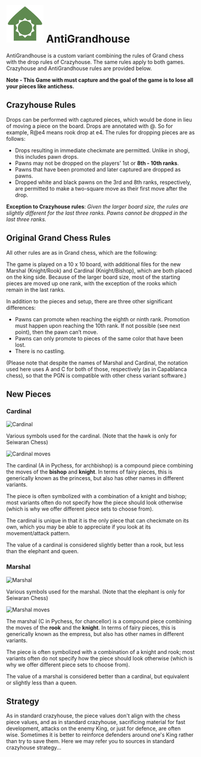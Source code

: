 # ![AntiGrandhouse](https://github.com/gbtami/pychess-variants/blob/master/static/icons/Grandhouse.svg) AntiGrandhouse

AntiGrandhouse is a custom variant combining the rules of Grand chess with the drop rules of Crazyhouse. The same rules apply to both games. Crazyhouse and AntiGrandhouse rules are provided below.

**Note - This Game with must capture and the goal of the game is to lose all your pieces like antichess.**

## Crazyhouse Rules

Drops can be performed with captured pieces, which would be done in lieu of moving a piece on the board. Drops are annotated with @. So for example, R@e4 means rook drop at e4. The rules for dropping pieces are as follows:

* Drops resulting in immediate checkmate are permitted. Unlike in shogi, this includes pawn drops.
* Pawns may not be dropped on the players' 1st or **8th - 10th ranks**.
* Pawns that have been promoted and later captured are dropped as pawns.
* Dropped white and black pawns on the 3rd and 8th ranks, respectively, are permitted to make a two-square move as their first move after the drop.

**Exception to Crazyhouse rules**: *Given the larger board size, the rules are slightly different for the last three ranks. Pawns cannot be dropped in the last three ranks.*

## Original Grand Chess Rules

All other rules are as in Grand chess, which are the following:

The game is played on a 10 x 10 board, with additional files for the new Marshal (Knight/Rook)  and Cardinal (Knight/Bishop), which are both placed on the king side. Because of the larger board size, most of the starting pieces are moved up one rank, with the exception of the rooks which remain in the last ranks.

In addition to the pieces and setup, there are three other significant differences:

* Pawns can promote when reaching the eighth or ninth rank. Promotion must happen upon reaching the 10th rank. If not possible (see next point), then the pawn can’t move.
* Pawns can only promote to pieces of the same color that have been lost.
* There is no castling.

(Please note that despite the names of Marshal and Cardinal, the notation used here uses A and C for both of those, respectively (as in Capablanca chess), so that the PGN is compatible with other chess variant software.)

## New Pieces

### Cardinal

![Cardinal](https://github.com/gbtami/pychess-variants/blob/master/static/images/CVariantsGuide/Princesses.png)

Various symbols used for the cardinal. (Note that the hawk is only for Seiwaran Chess)

![Cardinal moves](https://github.com/gbtami/pychess-variants/blob/master/static/images/CVariantsGuide/Archbishop.png)

The cardinal (A in Pychess, for archbishop) is a compound piece combining the moves of the **bishop** and **knight**. In terms of fairy pieces, this is generically known as the princess, but also has other names in different variants.

The piece is often symbolized with a combination of a knight and bishop; most variants often do not specify how the piece should look otherwise (which is why we offer different piece sets to choose from).

The cardinal is unique in that it is the only piece that can checkmate on its own, which you may be able to appreciate if you look at its movement/attack pattern.

The value of a cardinal is considered slightly better than a rook, but less than the elephant and queen.

### Marshal

![Marshal](https://github.com/gbtami/pychess-variants/blob/master/static/images/CVariantsGuide/Empresses.png)

Various symbols used for the marshal. (Note that the elephant is only for Seiwaran Chess)

![Marshal moves](https://github.com/gbtami/pychess-variants/blob/master/static/images/CVariantsGuide/Chancellor.png)

The marshal (C in Pychess, for chancellor) is a compound piece combining the moves of the **rook** and the **knight**. In terms of fairy pieces, this is generically known as the empress, but also has other names in different variants. 

The piece is often symbolized with a combination of a knight and rook; most variants often do not specify how the piece should look otherwise (which is why we offer different piece sets to choose from).

The value of a marshal is considered better than a cardinal, but equivalent or slightly less than a queen.

## Strategy

As in standard crazyhouse, the piece values don't align with the chess piece values, and as in standard crazyhouse, sacrificing material for fast development, attacks on the enemy King, or just for defence, are often wise. Sometimes it is better to reinforce defenders around one's King rather than try to save them. Here we may refer you to sources in standard crazyhouse strategy...
